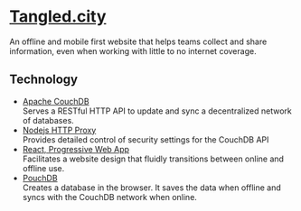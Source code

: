 # [Tangled.city](https://tangled.city)
An offline and mobile first website that helps teams collect and share information,
even when working with little to no internet coverage.

## Technology
- [Apache CouchDB](https://couchdb.apache.org/)  
Serves a RESTful HTTP API to update and sync a decentralized network of databases.
- [Nodejs HTTP Proxy](https://nodejs.org/dist/latest-v14.x/docs/api/http.html)  
Provides detailed control of security settings for the CouchDB API
- [React, Progressive Web App](https://create-react-app.dev/docs/making-a-progressive-web-app/)  
Facilitates a website design that fluidly transitions between online and offline use.
- [PouchDB](https://pouchdb.com/)  
Creates a database in the browser. It saves the data when offline and syncs with the CouchDB network when online.
